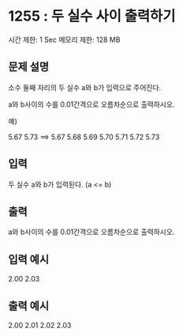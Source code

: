 # 1255 : 두 실수 사이 출력하기

시간 제한: 1 Sec 메모리 제한: 128 MB

## 문제 설명

소수 둘째 자리의 두 실수 a와 b가 입력으로 주어진다.

a와 b사이의 수를 0.01간격으로 오름차순으로 출력하시오.

예)

5.67 5.73 ==> 5.67 5.68 5.69 5.70 5.71 5.72 5.73

## 입력

두 실수 a와 b가 입력된다. (a <= b)

## 출력

a와 b사이의 수를 0.01간격으로 오름차순으로 출력하시오.

## 입력 예시

2.00 2.03

## 출력 예시

2.00 2.01 2.02 2.03
